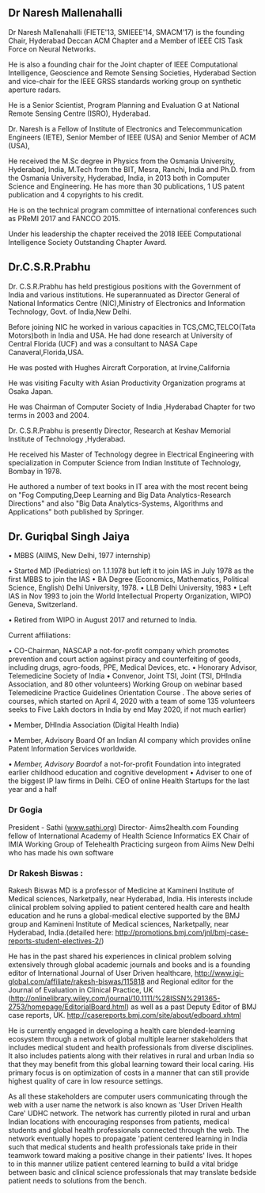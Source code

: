 
## Dr Naresh Mallenahalli

Dr Naresh Mallenahalli (FIETE'13, SMIEEE'14, SMACM'17) is the founding Chair, Hyderabad Deccan ACM Chapter and a Member of IEEE CIS Task Force on Neural Networks. 

He is also a founding chair for the Joint chapter of IEEE Computational Intelligence, Geoscience and Remote Sensing Societies, Hyderabad Section and vice-chair for the IEEE GRSS standards working group on synthetic aperture radars.

He is a Senior Scientist, Program Planning and Evaluation G at National Remote Sensing Centre (ISRO), Hyderabad.

Dr. Naresh is a Fellow of Institute of Electronics and Telecommunication Engineers (IETE), Senior Member of IEEE (USA) and Senior Member of ACM (USA),  

He received the M.Sc degree in Physics from the Osmania University, Hyderabad, India, M.Tech from the BIT, Mesra, Ranchi, India and Ph.D. from the Osmania University, Hyderabad, India, in 2013 both in Computer Science and Engineering. He has more than 30 publications, 1 US patent publication and 4 copyrights to his credit. 
 
He is on the technical program committee of international conferences such as PReMI 2017 and FANCCO 2015. 


Under his leadership the chapter received the 2018 IEEE Computational Intelligence Society Outstanding Chapter Award.


## Dr.C.S.R.Prabhu 


Dr. C.S.R.Prabhu has held prestigious positions with the Government of India and various institutions. He superannuated as Director General of National Informatics Centre (NIC),Ministry of Electronics and Information Technology, Govt. of India,New Delhi.

Before joining NIC he worked in various capacities in TCS,CMC,TELCO(Tata Motors)both in India and USA. He had done research at University of Central Florida (UCF) and was a consultant to NASA Cape Canaveral,Florida,USA.

He was posted with Hughes Aircraft Corporation, at Irvine,California

He was visiting Faculty with Asian Productivity Organization programs at Osaka Japan.


He was Chairman of Computer Society of India ,Hyderabad Chapter for two terms in 2003 and 2004. 

Dr. C.S.R.Prabhu is presently Director, Research at Keshav Memorial Institute of Technology ,Hyderabad.


He received his Master of Technology degree in Electrical Engineering with specialization in Computer Science from Indian Institute of Technology, Bombay in 1978.


He authored a number of text books in IT area with the most recent being on "Fog Computing,Deep Learning and Big Data Analytics-Research Directions" and also 
"Big Data Analytics-Systems, Algorithms and Applications" both published by Springer.



## Dr. Guriqbal Singh Jaiya

• MBBS (AIIMS, New Delhi, 1977 internship)

• Started MD (Pediatrics) on 1.1.1978 but left it to join IAS in July 1978 as the first MBBS to join the IAS
• BA Degree (Economics, Mathematics, Political Science, English) Delhi University, 1978.
• LLB Delhi University, 1983
• Left IAS in Nov 1993 to join the World Intellectual Property Organization, WIPO) Geneva, Switzerland. 

• Retired from WIPO in August 2017 and returned to India.

Current affiliations: 

• CO-Chairman, NASCAP a not-for-profit company which promotes prevention and court action against piracy and counterfeiting of goods, including drugs, agro-foods, PPE, Medical Devices, etc.
• Honorary Advisor, Telemedicine Society of India
• Convenor, Joint TSI, Joint (TSI, DHIndia Association, and 80 other volunteers) Working Group on webinar based Telemedicine Practice Guidelines Orientation Course .
The above series of courses, which started on April 4, 2020 with a team of some 135 volunteers seeks to Five Lakh doctors in India by end May 2020, if not much earlier)

• Member, DHIndia Association (Digital Health India)

• Member, Advisory Board Of an Indian AI company which provides online Patent Information Services worldwide.

• *Member, Advisory Board*of a not-for-profit Foundation into integrated earlier childhood education and cognitive development 
• Adviser to one of the biggest IP law firms in Delhi.
CEO of online Health Startups for the last year and a half


### Dr Gogia
President - Sathi (www.sathi.org) 
Director- Aims2health.com 
Founding fellow of International Academy of Health Science Informatics
EX Chair of IMIA Working Group of  Telehealth
Practicing surgeon from Aiims New Delhi who has made his own software


### Dr Rakesh Biswas : 

Rakesh Biswas MD is a professor of Medicine at Kamineni Institute of Medical sciences, Narketpally, near Hyderabad, India. His interests include clinical problem solving applied to patient centered health care and health education and he runs a global-medical elective supported by the BMJ group and  Kamineni Institute of Medical sciences, Narketpally, near Hyderabad, India.(detailed here: http://promotions.bmj.com/jnl/bmj-case-reports-student-electives-2/) 


He has in the past shared his experiences in clinical problem solving extensively through global academic journals and books and is a founding editor of
International Journal of User Driven healthcare, http://www.igi-global.com/affiliate/rakesh-biswas/115818 and 
Regional editor for the Journal of Evaluation in Clinical Practice, UK
(http://onlinelibrary.wiley.com/journal/10.1111/%28ISSN%291365-2753/homepage/EditorialBoard.html) as well as a past Deputy Editor of BMJ case reports, UK. http://casereports.bmj.com/site/about/edboard.xhtml

He is currently engaged in developing a health care blended-learning ecosystem through a network of global multiple learner stakeholders that includes medical student and health professionals from diverse disciplines. It also includes patients along with their relatives in rural and urban India so that they may benefit from this global learning toward their local caring. His primary focus is on optimization of costs in a manner that can still provide highest quality of care in low resource settings.

As all these stakeholders are computer users communicating through the web with a user name the network is also known as 'User Driven Health Care' UDHC network.
The network has currently piloted in rural and urban Indian locations with encouraging responses from patients, medical students and global health professionals connected through the web. The network eventually hopes to propagate 'patient centered learning in India such that medical students and health professionals take pride in their teamwork toward making a positive change in their patients' lives. It hopes to in this manner utilize patient centered learning to build a vital bridge between basic and clinical science professionals that may translate bedside patient needs to solutions from the bench.



